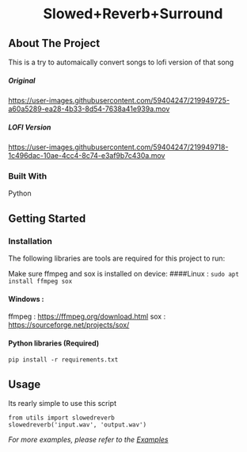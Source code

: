 
  <h1 align="center">Slowed+Reverb+Surround </h1>



<!-- ABOUT THE PROJECT -->
## About The Project

This is a try to automaically convert songs to lofi version of that song



##### Original
https://user-images.githubusercontent.com/59404247/219949725-a60a5289-ea28-4b33-8d54-7638a41e939a.mov

##### LOFI Version
https://user-images.githubusercontent.com/59404247/219949718-1c496dac-10ae-4cc4-8c74-e3af9b7c430a.mov



### Built With

Python




<!-- GETTING STARTED -->
## Getting Started

### Installation

The following libraries are tools are required for this project to run:

Make sure ffmpeg and sox is installed on device:
####Linux : 
`
sudo apt install ffmpeg sox
`

#### Windows : 

ffmpeg : https://ffmpeg.org/download.html
sox : https://sourceforge.net/projects/sox/

#### Python libraries (Required)

`
pip install -r requirements.txt
`


<!-- USAGE EXAMPLES -->
## Usage
Its rearly simple to use this script 
```
from utils import slowedreverb
slowedreverb('input.wav', 'output.wav')
```


_For more examples, please refer to the [Examples](https://github.com/samarthshrivas/Slowed-Reverbed/tree/main/example)_



